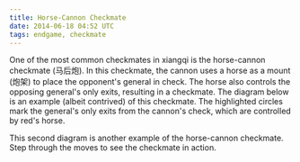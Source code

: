 ```yaml
---
title: Horse-Cannon Checkmate
date: 2014-06-18 04:52 UTC
tags: endgame, checkmate
---
```


One of the most common checkmates in xiangqi is the horse-cannon checkmate
(马后炮). In this checkmate, the cannon uses a horse as a mount (炮架) to place
the opponent's general in check. The horse also controls the opposing general's
only exits, resulting in a checkmate. The diagram below is an example (albeit
contrived) of this checkmate. The highlighted circles mark the general's only
exits from the cannon's check, which are controlled by red's horse.

<div id="horse-cannon-checkmate-1"></div>

<script>
  var board = new XiangqiViewer.Board('#horse-cannon-checkmate-1', 50, 2, false);
  board.place([
    {code: 'k', red: true, file: 4, rank: 9},
    {code: 'e', red: true, file: 4, rank: 7},
    {code: 'e', red: true, file: 2, rank: 9},
    {code: 'k', red: false, file: 4, rank: 1},
    {code: 'c', red: true, file: 1, rank: 1},
    {code: 'h', red: true, file: 2, rank: 1},
  ]);

  board.highlight({file: 4, rank: 0});
  board.highlight({file: 4, rank: 2});
</script>

This second diagram is another example of the horse-cannon checkmate. Step
through the moves to see the checkmate in action.

<div id="horse-cannon-checkmate-2"></div>

<script>
  var board = new XiangqiViewer.Board('#horse-cannon-checkmate-2', 50, 2, true);
  board.place([
    {code: 'k', red: true, file: 4, rank: 9},
    {code: 'e', red: true, file: 4, rank: 7},
    {code: 'e', red: true, file: 2, rank: 9},
    {code: 'k', red: false, file: 4, rank: 0},
    {code: 'a', red: false, file: 3, rank: 0},
    {code: 'a', red: false, file: 5, rank: 0},
    {code: 'c', red: true, file: 1, rank: 5},
    {code: 'h', red: true, file: 3, rank: 3},
  ]);

  board.setMoveList([
    {instruction: 'h6+7', red: true, analysis: "Red's horse places black in check."},
    {instruction: 'g5+1', red: false, analysis: 'Black has only one legal move.'},
    {instruction: 'c8+4', red: true, analysis: 'Red completes the horse-cannon checkmate.'},
  ]);
</script>
